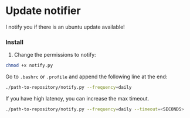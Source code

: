 # Update notifier
I notify you if there is an ubuntu update available!

### Install
1. Change the permissions to notify:
```bash
chmod +x notify.py
```
Go to `.bashrc` or `.profile` and append the following line at the end:
```bash
./path-to-repository/notify.py --frequency=daily
```
If you have high latency, you can increase the max timeout.
```bash
./path-to-repository/notify.py --frequency=daily --timeout=<SECONDS>
```
